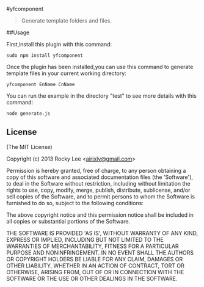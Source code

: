 #yfcomponent

> Generate template folders and files.


##Usage

First,install this plugin with this command:

```shell
sudo npm install yfcomponent
```

Once the plugin has been installed,you can use this command to generate template files in your current working directory:

```shell
yfcomponent EnName CnName
```

You can run the example in the directory "test" to see more details with this command:

```shell
node generate.js
```


## License

(The MIT License)

Copyright (c) 2013 Rocky Lee &lt;airixly@gmail.com&gt;

Permission is hereby granted, free of charge, to any person obtaining
a copy of this software and associated documentation files (the
'Software'), to deal in the Software without restriction, including
without limitation the rights to use, copy, modify, merge, publish,
distribute, sublicense, and/or sell copies of the Software, and to
permit persons to whom the Software is furnished to do so, subject to
the following conditions:

The above copyright notice and this permission notice shall be
included in all copies or substantial portions of the Software.

THE SOFTWARE IS PROVIDED 'AS IS', WITHOUT WARRANTY OF ANY KIND,
EXPRESS OR IMPLIED, INCLUDING BUT NOT LIMITED TO THE WARRANTIES OF
MERCHANTABILITY, FITNESS FOR A PARTICULAR PURPOSE AND NONINFRINGEMENT.
IN NO EVENT SHALL THE AUTHORS OR COPYRIGHT HOLDERS BE LIABLE FOR ANY
CLAIM, DAMAGES OR OTHER LIABILITY, WHETHER IN AN ACTION OF CONTRACT,
TORT OR OTHERWISE, ARISING FROM, OUT OF OR IN CONNECTION WITH THE
SOFTWARE OR THE USE OR OTHER DEALINGS IN THE SOFTWARE.



